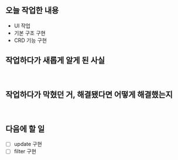 ## 오늘 작업한 내용

- UI 작업
- 기본 구조 구현
- CRD 기능 구현

## 작업하다가 새롭게 알게 된 사실

</br>

## 작업하다가 막혔던 거, 해결됐다면 어떻게 해결했는지

</br>

## 다음에 할 일

- [ ] update 구현
- [ ] filter 구현

